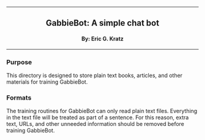 
[//]: # (Mixture of GitHub markdown and HTML. HTML is needed for formatting.)

***
<div align=center> <h2>
GabbieBot: A simple chat bot
</h2> </div>

<div align=center> <h4> By: Eric G. Kratz </h4> </div>

***

### Purpose

This directory is designed to store plain text books, articles, and other
materials for training GabbieBot.

### Formats

The training routines for GabbieBot can only read plain text files. Everything
in the text file will be treated as part of a sentence. For this reason, extra
text, URLs, and other unneeded information should be removed before training
GabbieBot.
